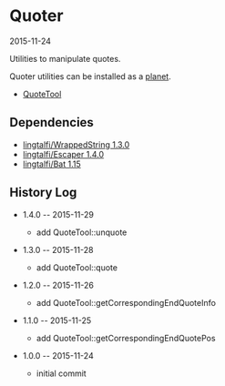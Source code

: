 Quoter
==============
2015-11-24



Utilities to manipulate quotes.



Quoter utilities can be installed as a [planet](https://github.com/lingtalfi/Observer/blob/master/article/article.planetReference.eng.md).




- [QuoteTool](https://github.com/lingtalfi/Quoter/blob/master/QuoteTool.md)







Dependencies
------------------

- [lingtalfi/WrappedString 1.3.0](https://github.com/lingtalfi/WrappedString)
- [lingtalfi/Escaper 1.4.0](https://github.com/lingtalfi/Escaper)
- [lingtalfi/Bat 1.15](https://github.com/lingtalfi/Bat)


History Log
------------------
    
- 1.4.0 -- 2015-11-29

    - add QuoteTool::unquote
    
- 1.3.0 -- 2015-11-28

    - add QuoteTool::quote
    
- 1.2.0 -- 2015-11-26

    - add QuoteTool::getCorrespondingEndQuoteInfo
    
- 1.1.0 -- 2015-11-25

    - add QuoteTool::getCorrespondingEndQuotePos
    
- 1.0.0 -- 2015-11-24

    - initial commit
    
    